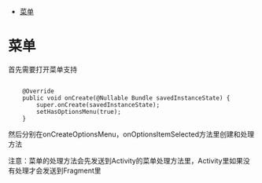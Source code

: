 
<!-- TOC -->

- [菜单](#菜单)

<!-- /TOC -->
# 菜单

首先需要打开菜单支持

```

    @Override
    public void onCreate(@Nullable Bundle savedInstanceState) {
        super.onCreate(savedInstanceState);
        setHasOptionsMenu(true);
    }

```

然后分别在onCreateOptionsMenu，onOptionsItemSelected方法里创建和处理方法



注意：菜单的处理方法会先发送到Activity的菜单处理方法里，Activity里如果没有处理才会发送到Fragment里<!-- TOC -->
